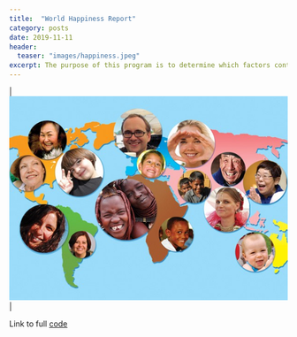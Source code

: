 ```yaml
---
title:  "World Happiness Report"
category: posts
date: 2019-11-11
header:
  teaser: "images/happiness.jpeg"
excerpt: The purpose of this program is to determine which factors contribute the most to happiness around the world and then use those variables to create a model for predicting happiness.
---
```


| ![PNG](/images/happiness.jpeg)|

Link to full [code](https://github.com/twrobbins/Github-Files-Updated/blob/main/DSC520-Statistics/DSC520-World%20Happiness.rmd)
